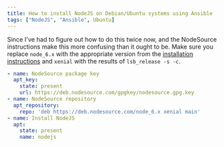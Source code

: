 ```yaml
---
title: How to install NodeJS on Debian/Ubuntu systems using Ansible
tags: ["NodeJS", "Ansible", Ubuntu]
---
```

Since I've had to figure out how to do this twice now,
and the NodeSource instructions make this more confusing than it ought to be.
Make sure you replace `node_6.x` with the appropriate version from the
[installation instructions](https://github.com/nodesource/distributions#installation-instructions)
and `xenial` with the results of `lsb_release -s -c`.

```yaml
- name: NodeSource package key
  apt_key:
    state: present
    url: https://deb.nodesource.com/gpgkey/nodesource.gpg.key
- name: NodeSource repository
  apt_repository:
    repo: 'deb https://deb.nodesource.com/node_6.x xenial main'
- name: Install NodeJS
  apt:
    state: present
    name: nodejs
```
